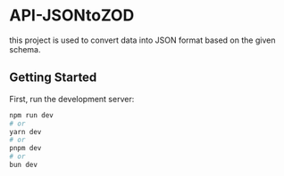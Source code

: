 # API-JSONtoZOD
 this project is used to convert data into JSON format based on the given schema.

## Getting Started

First, run the development server:

```bash
npm run dev
# or
yarn dev
# or
pnpm dev
# or
bun dev
```
